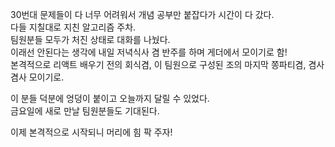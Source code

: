 30번대 문제들이 다 너무 어려워서 개념 공부만 붙잡다가 시간이 다 갔다.         
다들 지칠대로 지친 알고리즘 주차.      
팀원분들 모두가 처진 상태로 대화를 나눴다.        
이래선 안된다는 생각에 내일 저녁식사 겸 반주를 하며 게더에서 모이기로 함!          
본격적으로 리액트 배우기 전의 회식겸, 이 팀원으로 구성된 조의 마지막 쫑파티겸, 겸사겸사 모이기로.        

이 분들 덕분에 엉덩이 붙이고 오늘까지 달릴 수 있었다.           
금요일에 새로 만날 팀원분들도 기대된다.          

이제 본격적으로 시작되니 머리에 힘 팍 주자!         

